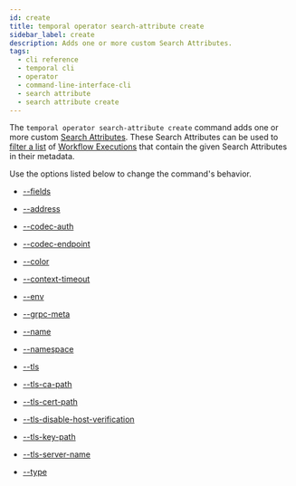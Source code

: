 ```yaml
---
id: create
title: temporal operator search-attribute create
sidebar_label: create
description: Adds one or more custom Search Attributes.
tags:
  - cli reference
  - temporal cli
  - operator
  - command-line-interface-cli
  - search attribute
  - search attribute create
---
```


The `temporal operator search-attribute create` command adds one or more custom [Search Attributes](/concepts/what-is-a-search-attribute).
These Search Attributes can be used to [filter a list](/concepts/what-is-a-list-filter) of [Workflow Executions](/concepts/what-is-a-workflow-execution) that contain the given Search Attributes in their metadata.

Use the options listed below to change the command's behavior.

- [--fields](/cli/cmd-options/fields)
- [--address](/cli/cmd-options/address)

- [--codec-auth](/cli/cmd-options/codec-auth)

- [--codec-endpoint](/cli/cmd-options/codec-endpoint)

- [--color](/cli/cmd-options/color)

- [--context-timeout](/cli/cmd-options/context-timeout)

- [--env](/cli/cmd-options/env)

- [--grpc-meta](/cli/cmd-options/grpc-meta)

- [--name](/cli/cmd-options/name)

- [--namespace](/cli/cmd-options/namespace)

- [--tls](/cli/cmd-options/tls)

- [--tls-ca-path](/cli/cmd-options/tls-ca-path)

- [--tls-cert-path](/cli/cmd-options/tls-cert-path)

- [--tls-disable-host-verification](/cli/cmd-options/tls-disable-host-verification)

- [--tls-key-path](/cli/cmd-options/tls-key-path)

- [--tls-server-name](/cli/cmd-options/tls-server-name)

- [--type](/cli/cmd-options/type)

